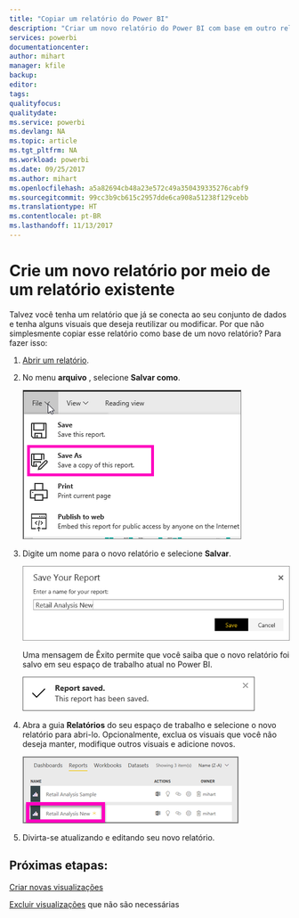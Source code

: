 ```yaml
---
title: "Copiar um relatório do Power BI"
description: "Criar um novo relatório do Power BI com base em outro relatório."
services: powerbi
documentationcenter: 
author: mihart
manager: kfile
backup: 
editor: 
tags: 
qualityfocus: 
qualitydate: 
ms.service: powerbi
ms.devlang: NA
ms.topic: article
ms.tgt_pltfrm: NA
ms.workload: powerbi
ms.date: 09/25/2017
ms.author: mihart
ms.openlocfilehash: a5a82694cb48a23e572c49a350439335276cabf9
ms.sourcegitcommit: 99cc3b9cb615c2957dde6ca908a51238f129cebb
ms.translationtype: HT
ms.contentlocale: pt-BR
ms.lasthandoff: 11/13/2017
---
```

# <a name="create-a-new-report-from-an-existing-report"></a>Crie um novo relatório por meio de um relatório existente
Talvez você tenha um relatório que já se conecta ao seu conjunto de dados e tenha alguns visuais que deseja reutilizar ou modificar.  Por que não simplesmente copiar esse relatório como base de um novo relatório?  Para fazer isso:

1. [Abrir um relatório](service-report-open-in-reading-view.md).
2. No menu **arquivo** , selecione **Salvar como**.
   
   ![](media/power-bi-report-copy/powerbi-save-as.png)
3. Digite um nome para o novo relatório e selecione **Salvar**.
   
   ![](media/power-bi-report-copy/savereport.png)
   
   Uma mensagem de Êxito permite que você saiba que o novo relatório foi salvo em seu espaço de trabalho atual no Power BI.
   
   ![](media/power-bi-report-copy/savesuccess1.png)
4. Abra a guia **Relatórios** do seu espaço de trabalho e selecione o novo relatório para abri-lo. Opcionalmente, exclua os visuais que você não deseja manter, modifique outros visuais e adicione novos.
   
   ![](media/power-bi-report-copy/power-bi-workspace.png)
5. Divirta-se atualizando e editando seu novo relatório.

## <a name="next-steps"></a>Próximas etapas:
[Criar novas visualizações](power-bi-report-add-visualizations-ii.md)

[Excluir visualizações](service-delete.md) que não são necessárias

